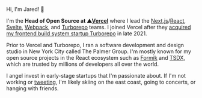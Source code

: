 Hi, I'm Jared! 👋

I'm the **Head of Open Source at ▲[Vercel](https://vercel.com)** where I lead the [Next.js](https://github.com/vercel/next.js)/[React](https://github.com/facebook/react), [Svelte](https://github.com/sveltejs/svelte), [Webpack](https://github.com/webpack), and [Turborepo](https://github.com/vercel/turborepo) teams. I joined Vercel after they [acquired my frontend build system startup Turborepo](https://techcrunch.com/2021/12/09/vercel-acquires-turborepo/) in late 2021. 

Prior to Vercel and Turborepo, I ran a software development and design studio in New York City called The Palmer Group. I'm mostly known for my open source projects in the React ecosystem such as [Formik](https://github.com/jaredpalmer/formik) and [TSDX](https://github.com/jaredpalmer/tsdx), which are trusted by millions of developers all over the world. 

I angel invest in early-stage startups that I'm passionate about. If I'm not working or [tweeting](https://twitter.com/jaredpalmer), I'm likely skiing on the east coast, going to concerts, or hanging with friends.

